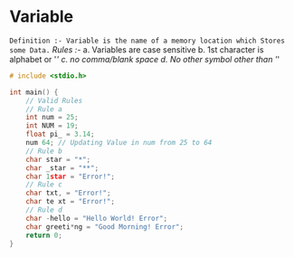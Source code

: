 # Variable
`Definition :- Variable is the name of a memory location which Stores some Data.`
*Rules :-*
a. Variables are case sensitive
b. 1st character is alphabet or '_'
c. no comma/blank space
d. No other symbol other than '_'

<!-- Example -->
```c
# include <stdio.h>

int main() {
    // Valid Rules
    // Rule a
    int num = 25;
    int NUM = 19;
    float pi_ = 3.14;
    num 64; // Updating Value in num from 25 to 64
    // Rule b
    char star = "*";
    char _star = "**";
    char 1star = "Error!";
    // Rule c
    char txt, = "Error!";
    char te xt = "Error!";
    // Rule d
    char -hello = "Hello World! Error";
    char greeti*ng = "Good Morning! Error";
    return 0;
}
